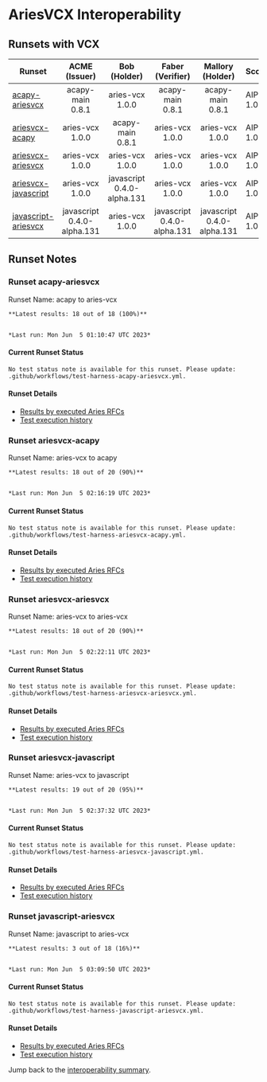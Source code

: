 # AriesVCX Interoperability

## Runsets with VCX

| Runset | ACME<br>(Issuer) | Bob<br>(Holder) | Faber<br>(Verifier) | Mallory<br>(Holder) | Scope | Results | 
| ------ | :--------------: | :-------------: | :----------------: | :-----------------: | ----- | :-----: | 
| [acapy-ariesvcx](#runset-acapy-ariesvcx) | acapy-main<br>0.8.1 | aries-vcx<br>1.0.0 | acapy-main<br>0.8.1 | acapy-main<br>0.8.1 | AIP 1.0 | [**18 / 18<br>100%**](https://allure.vonx.io/api/allure-docker-service/projects/acapy-b-aries-vcx/reports/latest/index.html?redirect=false#behaviors) |
| [ariesvcx-acapy](#runset-ariesvcx-acapy) | aries-vcx<br>1.0.0 | acapy-main<br>0.8.1 | aries-vcx<br>1.0.0 | aries-vcx<br>1.0.0 | AIP 1.0 | [**18 / 20<br>90%**](https://allure.vonx.io/api/allure-docker-service/projects/aries-vcx-b-acapy/reports/latest/index.html?redirect=false#behaviors) |
| [ariesvcx-ariesvcx](#runset-ariesvcx-ariesvcx) | aries-vcx<br>1.0.0 | aries-vcx<br>1.0.0 | aries-vcx<br>1.0.0 | aries-vcx<br>1.0.0 | AIP 1.0 | [**18 / 20<br>90%**](https://allure.vonx.io/api/allure-docker-service/projects/aries-vcx/reports/latest/index.html?redirect=false#behaviors) |
| [ariesvcx-javascript](#runset-ariesvcx-javascript) | aries-vcx<br>1.0.0 | javascript<br>0.4.0-alpha.131 | aries-vcx<br>1.0.0 | aries-vcx<br>1.0.0 | AIP 1.0 | [**19 / 20<br>95%**](https://allure.vonx.io/api/allure-docker-service/projects/aries-vcx-b-javascript/reports/latest/index.html?redirect=false#behaviors) |
| [javascript-ariesvcx](#runset-javascript-ariesvcx) | javascript<br>0.4.0-alpha.131 | aries-vcx<br>1.0.0 | javascript<br>0.4.0-alpha.131 | javascript<br>0.4.0-alpha.131 | AIP 1.0 | [**3 / 18<br>16%**](https://allure.vonx.io/api/allure-docker-service/projects/javascript-b-aries-vcx/reports/latest/index.html?redirect=false#behaviors) |

## Runset Notes

### Runset **acapy-ariesvcx**

Runset Name: acapy to aries-vcx

```tip
**Latest results: 18 out of 18 (100%)**


*Last run: Mon Jun  5 01:10:47 UTC 2023*
```

#### Current Runset Status
```warning
No test status note is available for this runset. Please update: .github/workflows/test-harness-acapy-ariesvcx.yml.
```

#### Runset Details

- [Results by executed Aries RFCs](https://allure.vonx.io/api/allure-docker-service/projects/acapy-b-aries-vcx/reports/latest/index.html?redirect=false#behaviors)
- [Test execution history](https://allure.vonx.io/allure-docker-service-ui/projects/acapy-b-aries-vcx/reports/latest)


### Runset **ariesvcx-acapy**

Runset Name: aries-vcx to acapy

```tip
**Latest results: 18 out of 20 (90%)**


*Last run: Mon Jun  5 02:16:19 UTC 2023*
```

#### Current Runset Status
```warning
No test status note is available for this runset. Please update: .github/workflows/test-harness-ariesvcx-acapy.yml.
```

#### Runset Details

- [Results by executed Aries RFCs](https://allure.vonx.io/api/allure-docker-service/projects/aries-vcx-b-acapy/reports/latest/index.html?redirect=false#behaviors)
- [Test execution history](https://allure.vonx.io/allure-docker-service-ui/projects/aries-vcx-b-acapy/reports/latest)


### Runset **ariesvcx-ariesvcx**

Runset Name: aries-vcx to aries-vcx

```tip
**Latest results: 18 out of 20 (90%)**


*Last run: Mon Jun  5 02:22:11 UTC 2023*
```

#### Current Runset Status
```warning
No test status note is available for this runset. Please update: .github/workflows/test-harness-ariesvcx-ariesvcx.yml.
```

#### Runset Details

- [Results by executed Aries RFCs](https://allure.vonx.io/api/allure-docker-service/projects/aries-vcx/reports/latest/index.html?redirect=false#behaviors)
- [Test execution history](https://allure.vonx.io/allure-docker-service-ui/projects/aries-vcx/reports/latest)


### Runset **ariesvcx-javascript**

Runset Name: aries-vcx to javascript

```tip
**Latest results: 19 out of 20 (95%)**


*Last run: Mon Jun  5 02:37:32 UTC 2023*
```

#### Current Runset Status
```warning
No test status note is available for this runset. Please update: .github/workflows/test-harness-ariesvcx-javascript.yml.
```

#### Runset Details

- [Results by executed Aries RFCs](https://allure.vonx.io/api/allure-docker-service/projects/aries-vcx-b-javascript/reports/latest/index.html?redirect=false#behaviors)
- [Test execution history](https://allure.vonx.io/allure-docker-service-ui/projects/aries-vcx-b-javascript/reports/latest)


### Runset **javascript-ariesvcx**

Runset Name: javascript to aries-vcx

```tip
**Latest results: 3 out of 18 (16%)**


*Last run: Mon Jun  5 03:09:50 UTC 2023*
```

#### Current Runset Status
```warning
No test status note is available for this runset. Please update: .github/workflows/test-harness-javascript-ariesvcx.yml.
```

#### Runset Details

- [Results by executed Aries RFCs](https://allure.vonx.io/api/allure-docker-service/projects/javascript-b-aries-vcx/reports/latest/index.html?redirect=false#behaviors)
- [Test execution history](https://allure.vonx.io/allure-docker-service-ui/projects/javascript-b-aries-vcx/reports/latest)

Jump back to the [interoperability summary](./README.md).


